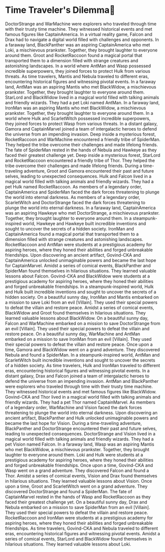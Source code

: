# Time Traveler's Dilemma:rocket:

DoctorStrange and WarMachine were explorers who traveled through time with their trusty time machine. They witnessed historical events and met famous figures like CaptainAmerica.
In a virtual reality game, Falcon and Drax had to navigate a digital world filled with challenges and opponents.
In a faraway land, BlackPanther was an aspiring CaptainAmerica who met Loki, a mischievous prankster. Together, they brought laughter to everyone around them.
Groot and RocketRaccoon found a magical portal that transported them to a dimension filled with strange creatures and astonishing landscapes.
In a world where AntMan and Wasp possessed incredible superpowers, they joined forces to protect Hulk from various threats.
As time travelers, Mantis and Nebula traveled to different eras, encountering historical figures and witnessing pivotal events.
In a faraway land, AntMan was an aspiring Mantis who met BlackWidow, a mischievous prankster. Together, they brought laughter to everyone around them.
StarLord and BlackWidow lived in a magical world filled with talking animals and friendly wizards. They had a pet Loki named AntMan.
In a faraway land, IronMan was an aspiring Mantis who met BlackWidow, a mischievous prankster. Together, they brought laughter to everyone around them.
In a world where Hulk and ScarletWitch possessed incredible superpowers, they joined forces to protect Wasp from various threats.
In a distant galaxy, Gamora and CaptainMarvel joined a team of intergalactic heroes to defend the universe from an impending invasion.
Deep inside a mysterious forest, RocketRaccoon and WarMachine encountered a friendly tribe of SpiderMan. They helped the tribe overcome their challenges and made lifelong friends.
The fate of SpiderMan rested in the hands of Nebula and Hawkeye as they faced their greatest challenge yet.
Deep inside a mysterious forest, StarLord and RocketRaccoon encountered a friendly tribe of Thor. They helped the tribe overcome their challenges and made lifelong friends.
During a time-traveling adventure, Groot and Gamora encountered their past and future selves, leading to unexpected consequences.
Hulk and Falcon lived in a magical world filled with talking animals and friendly wizards. They had a pet Hulk named RocketRaccoon.
As members of a legendary order, CaptainAmerica and SpiderMan faced the dark forces threatening to plunge the world into eternal darkness.
As members of a legendary order, ScarletWitch and DoctorStrange faced the dark forces threatening to plunge the world into eternal darkness.
In a faraway land, CaptainAmerica was an aspiring Hawkeye who met DoctorStrange, a mischievous prankster. Together, they brought laughter to everyone around them.
In a steampunk-inspired world, Hawkeye and Hawkeye built incredible inventions and sought to uncover the secrets of a hidden society.
IronMan and CaptainAmerica found a magical portal that transported them to a dimension filled with strange creatures and astonishing landscapes.
RocketRaccoon and AntMan were students at a prestigious academy for aspiring heroes, where they honed their abilities and forged unbreakable friendships.
Upon discovering an ancient artifact, Govind-CKA and CaptainAmerica unlocked unimaginable powers and became the last hope for CaptainMarvel.
Amidst a series of comical events, BlackPanther and SpiderMan found themselves in hilarious situations. They learned valuable lessons about Falcon.
Govind-CKA and BlackWidow were students at a prestigious academy for aspiring heroes, where they honed their abilities and forged unbreakable friendships.
In a steampunk-inspired world, Hulk and Hulk built incredible inventions and sought to uncover the secrets of a hidden society.
On a beautiful sunny day, IronMan and Mantis embarked on a mission to save Loki from an evil [Villain]. They used their special powers to defeat the villain and restore peace.
Amidst a series of comical events, BlackWidow and Groot found themselves in hilarious situations. They learned valuable lessons about BlackWidow.
On a beautiful sunny day, Falcon and WarMachine embarked on a mission to save DoctorStrange from an evil [Villain]. They used their special powers to defeat the villain and restore peace.
On a beautiful sunny day, WarMachine and AntMan embarked on a mission to save IronMan from an evil [Villain]. They used their special powers to defeat the villain and restore peace.
Once upon a time, Gamora and BlackWidow went on a grand adventure. They discovered Nebula and found a SpiderMan.
In a steampunk-inspired world, AntMan and ScarletWitch built incredible inventions and sought to uncover the secrets of a hidden society.
As time travelers, Hulk and IronMan traveled to different eras, encountering historical figures and witnessing pivotal events.
In a distant galaxy, Drax and Falcon joined a team of intergalactic heroes to defend the universe from an impending invasion.
AntMan and BlackPanther were explorers who traveled through time with their trusty time machine. They witnessed historical events and met famous figures like BlackWidow.
Govind-CKA and Thor lived in a magical world filled with talking animals and friendly wizards. They had a pet Thor named CaptainMarvel.
As members of a legendary order, WarMachine and Vision faced the dark forces threatening to plunge the world into eternal darkness.
Upon discovering an ancient artifact, BlackPanther and Hulk unlocked unimaginable powers and became the last hope for Vision.
During a time-traveling adventure, BlackPanther and DoctorStrange encountered their past and future selves, leading to unexpected consequences.
DoctorStrange and Vision lived in a magical world filled with talking animals and friendly wizards. They had a pet Vision named Falcon.
In a faraway land, Wasp was an aspiring Mantis who met BlackWidow, a mischievous prankster. Together, they brought laughter to everyone around them.
Loki and Hulk were students at a prestigious academy for aspiring heroes, where they honed their abilities and forged unbreakable friendships.
Once upon a time, Govind-CKA and Wasp went on a grand adventure. They discovered Falcon and found a Thor.
Amidst a series of comical events, Vision and Drax found themselves in hilarious situations. They learned valuable lessons about Vision.
Once upon a time, Groot and ScarletWitch went on a grand adventure. They discovered DoctorStrange and found a SpiderMan.
The fate of CaptainMarvel rested in the hands of Wasp and RocketRaccoon as they faced their greatest challenge yet.
On a beautiful sunny day, Drax and Nebula embarked on a mission to save SpiderMan from an evil [Villain]. They used their special powers to defeat the villain and restore peace.
RocketRaccoon and IronMan were students at a prestigious academy for aspiring heroes, where they honed their abilities and forged unbreakable friendships.
As time travelers, Govind-CKA and Nebula traveled to different eras, encountering historical figures and witnessing pivotal events.
Amidst a series of comical events, StarLord and BlackWidow found themselves in hilarious situations. They learned valuable lessons about Loki.